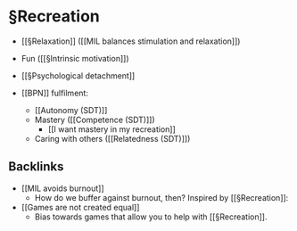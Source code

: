 # §Recreation
* [[§Relaxation]] ([[MIL balances stimulation and relaxation]])
* Fun ([[§Intrinsic motivation]])
* [[§Psychological detachment]]

* [[BPN]] fulfilment:
	* [[Autonomy (SDT)]]
	* Mastery ([[Competence (SDT)]])
		* [[I want mastery in my recreation]]
	* Caring with others ([[Relatedness (SDT)]])

## Backlinks
* [[MIL avoids burnout]]
	* How do we buffer against burnout, then? Inspired by [[§Recreation]]:
* [[Games are not created equal]]
	* Bias towards games that allow you to help with [[§Recreation]].

<!-- #p1 -->

<!-- {BearID:F0E6AEE1-8932-4BE9-9A6D-D1D4788A10ED-7289-0000068C14F19C4A} -->
